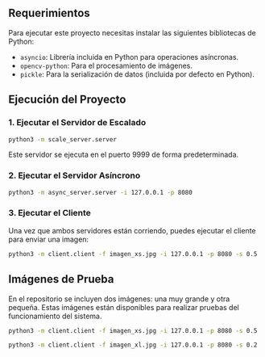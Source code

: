 ## Requerimientos

Para ejecutar este proyecto necesitas instalar las siguientes bibliotecas de Python:

- `asyncio`: Librería incluida en Python para operaciones asíncronas.
- `opencv-python`: Para el procesamiento de imágenes.
- `pickle`: Para la serialización de datos (incluida por defecto en Python).

## Ejecución del Proyecto

### 1. Ejecutar el Servidor de Escalado

```bash
python3 -m scale_server.server
```
Este servidor se ejecuta en el puerto 9999 de forma predeterminada.

### 2. Ejecutar el Servidor Asíncrono
```bash
python3 -m async_server.server -i 127.0.0.1 -p 8080
```

### 3. Ejecutar el Cliente
Una vez que ambos servidores están corriendo, puedes ejecutar el cliente para enviar una imagen:

```bash
python3 -m client.client -f imagen_xs.jpg -i 127.0.0.1 -p 8080 -s 0.5
```

## Imágenes de Prueba

En el repositorio se incluyen dos imágenes: una muy grande y otra pequeña. Estas imágenes están disponibles para realizar pruebas del funcionamiento del sistema.

```bash
python3 -m client.client -f imagen_xs.jpg -i 127.0.0.1 -p 8080 -s 0.5
```
```bash
python3 -m client.client -f imagen_xl.jpg -i 127.0.0.1 -p 8080 -s 0.2
```